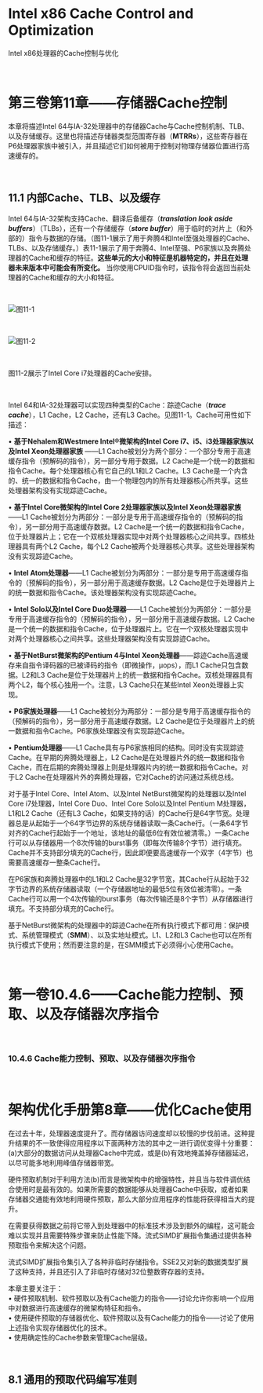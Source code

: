 # Intel x86 Cache Control and Optimization
Intel x86处理器的Cache控制与优化

<br />

# 第三卷第11章——存储器Cache控制

本章将描述Intel 64与IA-32处理器中的存储器Cache与Cache控制机制、TLB、以及存储缓存。这里也将描述存储器类型范围寄存器（**MTRRs**），这些寄存器在P6处理器家族中被引入，并且描述它们如何被用于控制对物理存储器位置进行高速缓存的。

<br />

## 11.1 内部Cache、TLB、以及缓存

Intel 64与IA-32架构支持Cache、翻译后备缓存（***translation look aside buffers***）（TLBs），还有一个存储缓存（***store buffer***）用于临时的对片上（和外部的）指令与数据的存储。（图11-1展示了用于奔腾4和Intel至强处理器的Cache、TLBs、以及存储缓存。）表11-1展示了用于奔腾4、Intel至强、P6家族以及奔腾处理器的Cache和缓存的特征。**这些单元的大小和特征是机器特定的，并且在处理器未来版本中可能会有所变化。** 当你使用CPUID指令时，该指令将会返回当前处理器的Cache和缓存的大小和特征。

<br />

![图11-1](https://github.com/zenny-chen/Intel-x86-Cache-Control-and-Optimization/blob/master/vol3_11-1.png)

<br />

![图11-2](https://github.com/zenny-chen/Intel-x86-Cache-Control-and-Optimization/blob/master/vol3_11-2.png)

<br />

图11-2展示了Intel Core i7处理器的Cache安排。

<br />

Intel 64和IA-32处理器可以实现四种类型的Cache：踪迹Cache（***trace cache***），L1 Cache，L2 Cache，还有L3 Cache。见图11-1。Cache可用性如下描述：

• **基于Nehalem和Westmere Intel®微架构的Intel Core i7、i5、i3处理器家族以及Intel Xeon处理器家族** ——L1 Cache被划分为两个部分：一个部分专用于高速缓存指令（预解码的指令），另一部分专用于数据。L2 Cache是一个统一的数据和指令Cache。每个处理器核心有它自己的L1和L2 Cache。L3 Cache是一个内含的、统一的数据和指令Cache，由一个物理包内的所有处理器核心所共享。这些处理器架构没有实现踪迹Cache。

• **基于Intel Core微架构的Intel Core 2处理器家族以及Intel Xeon处理器家族**——L1 Cache被划分为两部分：一部分是专用于高速缓存指令的（预解码的指令），另一部分用于高速缓存数据。L2 Cache是一个统一的数据和指令Cache，位于处理器片上；它在一个双核处理器实现中对两个处理器核心之间共享。四核处理器具有两个L2 Cache，每个L2 Cache被两个处理器核心共享。这些处理器架构没有实现踪迹Cache。

• **Intel Atom处理器**——L1 Cache被划分为两部分：一部分是专用于高速缓存指令的（预解码的指令），另一部分用于高速缓存数据。L2 Cache是位于处理器片上的统一数据和指令Cache。该处理器架构没有实现踪迹Cache。

• **Intel Solo以及Intel Core Duo处理器**——L1 Cache被划分为两部分：一部分是专用于高速缓存指令的（预解码的指令），另一部分用于高速缓存数据。L2 Cache是一个统一的数据和指令Cache，位于处理器片上。它在一个双核处理器实现中对两个处理器核心之间共享。这些处理器架构没有实现踪迹Cache。

• **基于NetBurst微架构的Pentium 4与Intel Xeon处理器**——踪迹Cache高速缓存来自指令译码器的已被译码的指令（即微操作，μops），而L1 Cache只包含数据。L2和L3 Cache是位于处理器片上的统一数据和指令Cache。双核处理器具有两个L2，每个核心独用一个。注意，L3 Cache只在某些Intel Xeon处理器上实现。

• **P6家族处理器**——L1 Cache被划分为两部分：一部分是专用于高速缓存指令的（预解码的指令），另一部分用于高速缓存数据。L2 Cache是位于处理器片上的统一数据和指令Cache。P6家族处理器没有实现踪迹Cache。

• **Pentium处理器**——L1 Cache具有与P6家族相同的结构。同时没有实现踪迹Cache。在早期的奔腾处理器上，L2 Cache是在处理器片外的统一数据和指令Cache，而在后期的奔腾处理器上则是处理器片内的统一数据和指令Cache。对于L2 Cache在处理器片外的奔腾处理器，它对Cache的访问通过系统总线。

对于基于Intel Core、Intel Atom、以及Intel NetBurst微架构的处理器以及Intel Core i7处理器，Intel Core Duo、Intel Core Solo以及Intel Pentium M处理器，L1和L2 Cache（还有L3 Cache，如果支持的话）的Cache行是64字节宽。处理器总是从起始于一个64字节边界的系统存储器读取一条Cache行。（一条64字节对齐的Cache行起始于一个地址，该地址的最低6位有效位被清零。）一条Cache行可以从存储器用一个8次传输的burst事务（即每次传输8个字节）进行填充。Cache并不支持部分填充的Cache行，因此即便要高速缓存一个双字（4字节）也需要高速缓存一整条Cache行。

在P6家族和奔腾处理器中的L1和L2 Cache是32字节宽，其Cache行从起始于32字节边界的系统存储器读取（一个存储器地址的最低5位有效位被清零）。一条Cache行可以用一个4次传输的burst事务（每次传输还是8个字节）从存储器进行填充。不支持部分填充的Cache行。

基于NetBurst微架构的处理器中的踪迹Cache在所有执行模式下都可用：保护模式、系统管理模式（**SMM**）、以及实地址模式。L1、L2和L3 Cache也可以在所有执行模式下使用；然而要注意的是，在SMM模式下必须得小心使用Cache。

<br />

# 第一卷10.4.6——Cache能力控制、预取、以及存储器次序指令

<br />

### 10.4.6 Cache能力控制、预取、以及存储器次序指令

<br />


# 架构优化手册第8章——优化Cache使用

在过去十年，处理器速度提升了。而存储器访问速度却以较慢的步伐前进。这种提升结果的不一致使得应用程序以下面两种方法的其中之一进行调优变得十分重要：(a)大部分的数据访问从处理器Cache中完成，或是(b)有效地掩盖掉存储器延迟，以尽可能多地利用峰值存储器带宽。

硬件预取机制对于利用方法(b)而言是微架构中的增强特性，并且当与软件调优结合使用时是最有效的。如果所需要的数据能够从处理器Cache中获取，或者如果存储器交通能有效地利用硬件预取，那么大部分应用程序的性能将获得相当大的提升。

在需要获得数据之前将它带入到处理器中的标准技术涉及到额外的编程，这可能会难以实现并且需要特殊步骤来防止性能下降。流式SIMD扩展指令集通过提供各种预取指令来解决这个问题。

流式SIMD扩展指令集引入了各种非临时存储指令。SSE2又对新的数据类型扩展了这种支持，并且还引入了非临时存储对32位整数寄存器的支持。

本章主要关注于：    
• 硬件预取机制、软件预取以及有Cache能力的指令——讨论允许你影响一个应用中对数据进行高速缓存的微架构特征和指令。    
• 使用硬件预取的存储器优化、软件预取以及有Cache能力的指令——讨论了使用上述指令实现存储器优化的技术。    
• 使用确定性的Cache参数来管理Cache层级。

<br />

## 8.1 通用的预取代码编写准则


